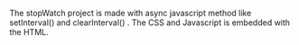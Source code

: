The stopWatch project is made with async javascript method like setInterval() and clearInterval() . The CSS and Javascript is embedded with the HTML.
